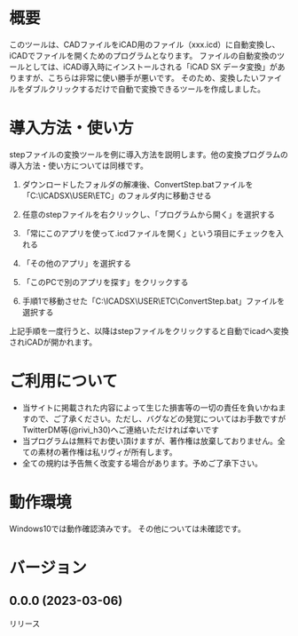 # 概要
このツールは、CADファイルをiCAD用のファイル（xxx.icd）に自動変換し、iCADでファイルを開くためのプログラムとなります。
ファイルの自動変換のツールとしては、iCAD導入時にインストールされる「iCAD SX データ変換」がありますが、こちらは非常に使い勝手が悪いです。
そのため、変換したいファイルをダブルクリックするだけで自動で変換できるツールを作成しました。

# 導入方法・使い方
stepファイルの変換ツールを例に導入方法を説明します。他の変換プログラムの導入方法・使い方については同様です。

1. ダウンロードしたフォルダの解凍後、ConvertStep.batファイルを「C:\ICADSX\USER\ETC」のフォルダ内に移動させる

2. 任意のstepファイルを右クリックし、「プログラムから開く」を選択する

3. 「常にこのアプリを使って.icdファイルを開く」という項目にチェックを入れる

4. 「その他のアプリ」を選択する

5. 「このPCで別のアプリを探す」をクリックする

6. 手順1で移動させた「C:\ICADSX\USER\ETC\ConvertStep.bat」ファイルを選択する

上記手順を一度行うと、以降はstepファイルをクリックすると自動でicadへ変換されiCADが開かれます。

# ご利用について
- 当サイトに掲載された内容によって生じた損害等の一切の責任を負いかねますので、ご了承ください。ただし、バグなどの発覚についてはお手数ですがTwitterDM等(@rivi_h30)へご連絡いただければ幸いです
- 当プログラムは無料でお使い頂けますが、著作権は放棄しておりません。全ての素材の著作権は私リヴィが所有します。
- 全ての規約は予告無く改変する場合があります。予めご了承下さい。

# 動作環境
Windows10では動作確認済みです。
その他については未確認です。

# バージョン
## 0.0.0 (2023-03-06)
リリース